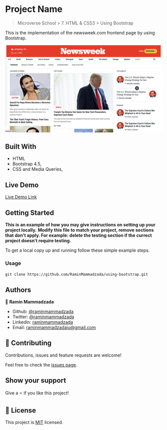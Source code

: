 # Project Name

> Microverse School > 7. HTML & CSS3 > Using Bootstrap

This is the implementation of the newsweek.com frontend page by using Bootstrap.

![screenshot](assets/img/page_screenshot.png)


## Built With

- HTML
- Bootstrap 4.5,
- CSS and Media Queries,

## Live Demo

[Live Demo Link](https://rawcdn.githack.com/RaminMammadzada/using-bootstrap/ddbc6ef8f05c0991511733b3be8d568f30dbe826/index.html)


## Getting Started

**This is an example of how you may give instructions on setting up your project locally.**
**Modify this file to match your project, remove sections that don't apply. For example: delete the testing section if the currect project doesn't require testing.**


To get a local copy up and running follow these simple example steps.

### Usage

``` git clone https://github.com/RaminMammadzada/using-bootstrap.git ```


## Authors

👤 **Ramin Mammadzada**

- Github: [@raminmammadzada](https://github.com/raminmammadzada)
- Twitter: [@raminmammadzada](https://twitter.com/raminmammadzada)
- Linkedin: [raminmammadzada](https://linkedin.com/raminmammadzada) 
- Email: [raminmammadzadaiu@gmail.com](mailto:raminmammadzadaiu@gmail.com?subject=[GitHub]%20Source%20Han%20Sans)

## 🤝 Contributing

Contributions, issues and feature requests are welcome!

Feel free to check the [issues page](issues/).

## Show your support

Give a ⭐️ if you like this project!


## 📝 License

This project is [MIT](lic.url) licensed.

